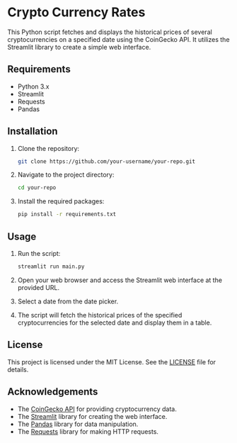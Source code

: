 # Crypto Currency Rates

This Python script fetches and displays the historical prices of several cryptocurrencies on a specified date using the CoinGecko API. It utilizes the Streamlit library to create a simple web interface.

## Requirements

- Python 3.x
- Streamlit
- Requests
- Pandas

## Installation

1. Clone the repository:
    ```bash
    git clone https://github.com/your-username/your-repo.git

2. Navigate to the project directory:
    ```bash
    cd your-repo

3. Install the required packages:
    ```bash
    pip install -r requirements.txt

## Usage

1. Run the script:
    ```bash
    streamlit run main.py


2. Open your web browser and access the Streamlit web interface at the provided URL.

3. Select a date from the date picker.

4. The script will fetch the historical prices of the specified cryptocurrencies for the selected date and display them in a table.

## License

This project is licensed under the MIT License. See the [LICENSE](LICENSE) file for details.

## Acknowledgements

- The [CoinGecko API](https://coingecko.com/) for providing cryptocurrency data.
- The [Streamlit](https://streamlit.io/) library for creating the web interface.
- The [Pandas](https://pandas.pydata.org/) library for data manipulation.
- The [Requests](https://requests.readthedocs.io/) library for making HTTP requests.
